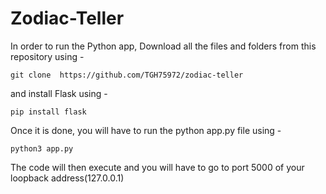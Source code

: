 # Zodiac-Teller


In order to run the Python app, Download all the files and folders from this repository using -

`git clone  https://github.com/TGH75972/zodiac-teller`

and install Flask using -

`pip install flask`

Once it is done, you will have to run the python app.py file using -

`python3 app.py`

The code will then execute and you will have to go to port 5000 of your loopback address(127.0.0.1)

